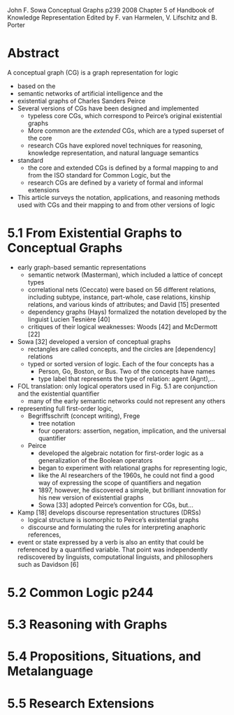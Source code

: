 John F. Sowa
Conceptual Graphs p239
2008
Chapter 5 of Handbook of Knowledge Representation
  Edited by F. van Harmelen, V.  Lifschitz and B. Porter

# Abstract

A conceptual graph (CG) is a graph representation for logic
  * based on the
   * semantic networks of artificial intelligence and the
   * existential graphs of Charles Sanders Peirce
 * Several versions of CGs have been designed and implemented
   * typeless core CGs, which correspond to Peirce’s original existential
    graphs
    * More common are the _extended_ CGs, which are a typed superset of the core
    * research CGs have explored novel techniques for reasoning, knowledge
      representation, and natural language semantics
  * standard
    * the core and extended CGs is defined by a formal mapping to and from
      the ISO standard for Common Logic, but the
    * research CGs are defined by a variety of formal and informal extensions
* This article surveys the notation, applications, and reasoning methods used
  with CGs and their mapping to and from other versions of logic

# 5.1 From Existential Graphs to Conceptual Graphs

* early graph-based semantic representations
  * semantic network (Masterman), which included a lattice of concept types
  *  correlational nets (Ceccato) were based on 56 different relations,
     including subtype, instance, part-whole, case relations, kinship
     relations, and various kinds of attributes; and David [15] presented
  * dependency graphs (Hays) formalized the notation developed by the linguist
     Lucien Tesnière [40]
  * critiques of their logical weaknesses: Woods [42] and McDermott [22]
* Sowa [32] developed a version of conceptual graphs
  * rectangles are called concepts, and the circles are [dependency] relations
  * typed or sorted version of logic. Each of the four concepts has a
    * Person, Go, Boston, or Bus. Two of the concepts have names
    * type label that represents the type of relation: agent (Agnt),...
* FOL translation: only logical operators used in Fig. 5.1 are conjunction
  and the existential quantifier
  * many of the early semantic networks could not represent any others
* representing full first-order logic,
  * Begriffsschrift (concept writing), Frege
    * tree notation
    * four operators: assertion, negation, implication, and the universal quantifier
  * Peirce
    * developed the algebraic notation for first-order logic as a
      generalization of the Boolean operators
    * began to experiment with relational graphs for representing logic,
    * like the AI researchers of the 1960s, he could not find a good way of
      expressing the scope of quantifiers and negation
    * 1897, however, he discovered a simple, but brilliant innovation for his
      new version of existential graphs
    * Sowa [33] adopted Peirce’s convention for CGs, but...
* Kamp [18] develops discourse representation structures (DRSs)
  * logical structure is isomorphic to Peirce’s existential graphs
  * discourse and formulating the rules for interpreting anaphoric references,
* event or state expressed by a verb is also an entity that could be referenced
  by a quantified variable. That point was independently rediscovered by
  linguists, computational linguists, and philosophers such as Davidson [6]

# 5.2 Common Logic p244

# 5.3 Reasoning with Graphs

# 5.4 Propositions, Situations, and Metalanguage

# 5.5 Research Extensions
